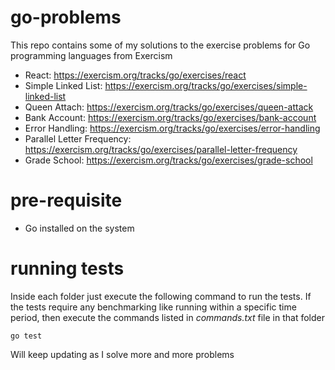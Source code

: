 # go-problems

This repo contains some of my solutions to the exercise problems for Go programming languages from Exercism

- React: https://exercism.org/tracks/go/exercises/react
- Simple Linked List: https://exercism.org/tracks/go/exercises/simple-linked-list
- Queen Attach: https://exercism.org/tracks/go/exercises/queen-attack
- Bank Account: https://exercism.org/tracks/go/exercises/bank-account
- Error Handling: https://exercism.org/tracks/go/exercises/error-handling
- Parallel Letter Frequency: https://exercism.org/tracks/go/exercises/parallel-letter-frequency
- Grade School: https://exercism.org/tracks/go/exercises/grade-school

# pre-requisite
- Go installed on the system

# running tests
Inside each folder just execute the following command to run the tests. If the tests require any benchmarking like running within a specific time period, then execute the commands listed in *commands.txt* file in that folder
```
go test
```


Will keep updating as I solve more and more problems
